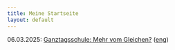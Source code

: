 ```yaml
---
title: Meine Startseite
layout: default
---
```


06.03.2025: [Ganztagsschule: Mehr vom Gleichen?](https://fpiesik.github.io/blog/Ganztagsschule:_Mehr_vom_Gleichen.htm) ([eng](https://fpiesik.github.io/blog/Full-Day_Schooling:_More_of_the_Same.htm))


